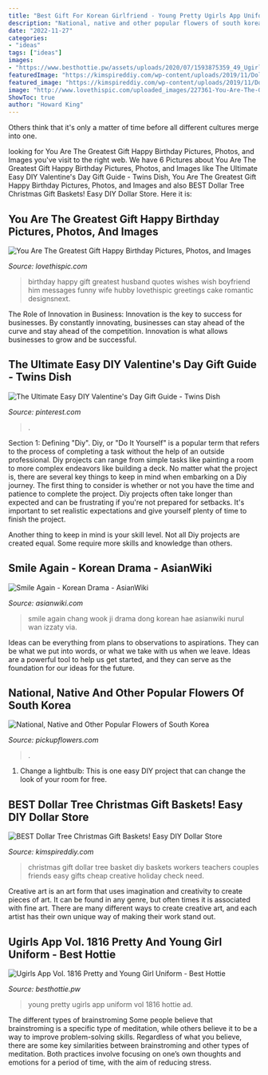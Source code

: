 ```yaml
---
title: "Best Gift For Korean Girlfriend - Young Pretty Ugirls App Uniform Vol 1816 Hottie Ad"
description: "National, native and other popular flowers of south korea"
date: "2022-11-27"
categories:
- "ideas"
tags: ["ideas"]
images:
- "https://www.besthottie.pw/assets/uploads/2020/07/1593875359_49_Ugirls-App-Vol1816-Pretty-and-Young-Girl-Uniform.jpg"
featuredImage: "https://kimspireddiy.com/wp-content/uploads/2019/11/Dollar-Tree-Christmas-Gift-Basket-Ideas-DIY.jpg"
featured_image: "https://kimspireddiy.com/wp-content/uploads/2019/11/Dollar-Tree-Christmas-Gift-Basket-Ideas-DIY.jpg"
image: "http://www.lovethispic.com/uploaded_images/227361-You-Are-The-Greatest-Gift-Happy-Birthday.jpg"
ShowToc: true
author: "Howard King"
---
```



Others think that it's only a matter of time before all different cultures merge into one.

	

		
looking for You Are The Greatest Gift Happy Birthday Pictures, Photos, and Images you've visit to the right web. We have 6 Pictures about You Are The Greatest Gift Happy Birthday Pictures, Photos, and Images like The Ultimate Easy DIY Valentine&#039;s Day Gift Guide - Twins Dish, You Are The Greatest Gift Happy Birthday Pictures, Photos, and Images and also BEST Dollar Tree Christmas Gift Baskets! Easy DIY Dollar Store. Here it is:
		
    
## You Are The Greatest Gift Happy Birthday Pictures, Photos, And Images

<img loading=lazy src="http://www.lovethispic.com/uploaded_images/227361-You-Are-The-Greatest-Gift-Happy-Birthday.jpg" onerror="this.onerror=null;this.src='https://tse1.mm.bing.net/th?id=OIP.uCqmgKOWVFn6Do8AOWQx-QHaGK&amp;pid=15.1';" alt="You Are The Greatest Gift Happy Birthday Pictures, Photos, and Images">

_Source: lovethispic.com_

>birthday happy gift greatest husband quotes wishes wish boyfriend him messages funny wife hubby lovethispic greetings cake romantic designsnext. 

	

The Role of Innovation in Business:
Innovation is the key to success for businesses. By constantly innovating, businesses can stay ahead of the curve and stay ahead of the competition. Innovation is what allows businesses to grow and be successful.

    
## The Ultimate Easy DIY Valentine&#039;s Day Gift Guide - Twins Dish

<img loading=lazy src="https://i.pinimg.com/736x/dd/f1/a8/ddf1a8e2d83c66b31501ac4a61c36fb0.jpg" onerror="this.onerror=null;this.src='https://tse2.mm.bing.net/th?id=OIP.XeKHt7fmrEvmryQRzzDIIgHaJ4&amp;pid=15.1';" alt="The Ultimate Easy DIY Valentine&#039;s Day Gift Guide - Twins Dish">

_Source: pinterest.com_

>. 

	

Section 1: Defining "Diy".
Diy, or "Do It Yourself" is a popular term that refers to the process of completing a task without the help of an outside professional. Diy projects can range from simple tasks like painting a room to more complex endeavors like building a deck. No matter what the project is, there are several key things to keep in mind when embarking on a Diy journey.
The first thing to consider is whether or not you have the time and patience to complete the project. Diy projects often take longer than expected and can be frustrating if you're not prepared for setbacks. It's important to set realistic expectations and give yourself plenty of time to finish the project.

Another thing to keep in mind is your skill level. Not all Diy projects are created equal. Some require more skills and knowledge than others.

    
## Smile Again - Korean Drama - AsianWiki

<img loading=lazy src="http://asianwiki.com/images/b/b9/Smile_Again-22.jpg" onerror="this.onerror=null;this.src='https://tse4.mm.bing.net/th?id=OIP.GAkZjuDAONBt8Roofk4tpwHaLH&amp;pid=15.1';" alt="Smile Again - Korean Drama - AsianWiki">

_Source: asianwiki.com_

>smile again chang wook ji drama dong korean hae asianwiki nurul wan izzaty via. 

	

Ideas can be everything from plans to observations to aspirations. They can be what we put into words, or what we take with us when we leave. Ideas are a powerful tool to help us get started, and they can serve as the foundation for our ideas for the future.

    
## National, Native And Other Popular Flowers Of South Korea

<img loading=lazy src="https://www.pickupflowers.com/images/assets/images/flower-guide/national-native-popular-flowers-of-south-korea.jpg" onerror="this.onerror=null;this.src='https://tse2.mm.bing.net/th?id=OIP.SuLPfuPwSbzCsWS3rhq8swHaFP&amp;pid=15.1';" alt="National, Native and Other Popular Flowers of South Korea">

_Source: pickupflowers.com_

>. 

	

1. Change a lightbulb: This is one easy DIY project that can change the look of your room for free.

    
## BEST Dollar Tree Christmas Gift Baskets! Easy DIY Dollar Store

<img loading=lazy src="https://kimspireddiy.com/wp-content/uploads/2019/11/Dollar-Tree-Christmas-Gift-Basket-Ideas-DIY.jpg" onerror="this.onerror=null;this.src='https://tse2.mm.bing.net/th?id=OIP.Uhgd6FUSKXUpNMv1QZlfJQHaLH&amp;pid=15.1';" alt="BEST Dollar Tree Christmas Gift Baskets! Easy DIY Dollar Store">

_Source: kimspireddiy.com_

>christmas gift dollar tree basket diy baskets workers teachers couples friends easy gifts cheap creative holiday check need. 

	

Creative art is an art form that uses imagination and creativity to create pieces of art. It can be found in any genre, but often times it is associated with fine art. There are many different ways to create creative art, and each artist has their own unique way of making their work stand out.

    
## Ugirls App Vol. 1816 Pretty And Young Girl Uniform - Best Hottie

<img loading=lazy src="https://www.besthottie.pw/assets/uploads/2020/07/1593875359_49_Ugirls-App-Vol1816-Pretty-and-Young-Girl-Uniform.jpg" onerror="this.onerror=null;this.src='https://tse4.mm.bing.net/th?id=OIP.Sw7OeOjkdhhzx-mDUGnhEQHaMW&amp;pid=15.1';" alt="Ugirls App Vol. 1816 Pretty and Young Girl Uniform - Best Hottie">

_Source: besthottie.pw_

>young pretty ugirls app uniform vol 1816 hottie ad. 

	

The different types of brainstroming
Some people believe that brainstroming is a specific type of meditation, while others believe it to be a way to improve problem-solving skills. Regardless of what you believe, there are some key similarities between brainstroming and other types of meditation. Both practices involve focusing on one’s own thoughts and emotions for a period of time, with the aim of reducing stress.

